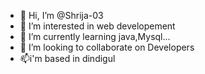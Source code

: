 - 👋 Hi, I’m @Shrija-03
- 👀 I’m interested in web developement
- 🌱 I’m currently learning java,Mysql...
- 💞️ I’m looking to collaborate on Developers
- 📫i'm based in dindigul
<!---
Shrija-03/Shrija-03 is a ✨ special ✨ repository because its `README.md` (this file) appears on your GitHub profile.
You can click the Preview link to take a look at your changes.
--->

